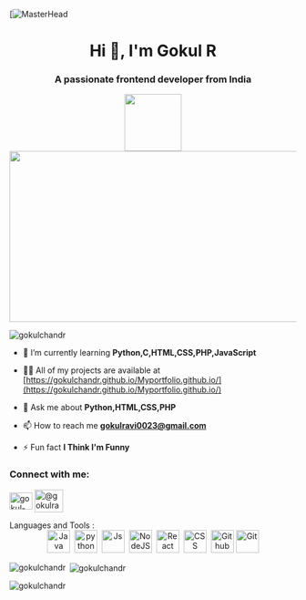 [![MasterHead](https://drive.google.com/file/d/1d5D8E7bjApdOreyK8l0dT9TwmoT_J4HZ/view?usp=sharing)
<h1 align="center">Hi 👋, I'm Gokul R</h1>
<h3 align="center">A passionate frontend developer from India</h3>
<div id="header" align="center">
  <img src="https://media.giphy.com/media/M9gbBd9nbDrOTu1Mqx/giphy.gif" width="100"/>
</div>
<div align="center">
  <img src="https://media4.giphy.com/media/Y4ak9Ki2GZCbJxAnJD/giphy.gif?cid=ecf05e47y4kt2wmy52ri2yqqycz8omma95txwyb4e0qfxrim&ep=v1_gifs_related&rid=giphy.gif&ct=g" width="600" height="300"/>
</div>
<p align="left"> <img src="https://komarev.com/ghpvc/?username=gokulchandr&label=Profile%20views&color=0e75b6&style=flat" alt="gokulchandr" /> </p>

- 🌱 I’m currently learning **Python,C,HTML,CSS,PHP,JavaScript**

- 👨‍💻 All of my projects are available at [https://gokulchandr.github.io/Myportfolio.github.io/](https://gokulchandr.github.io/Myportfolio.github.io/)

- 💬 Ask me about **Python,HTML,CSS,PHP**

- 📫 How to reach me **gokulravi0023@gmail.com**

- ⚡ Fun fact **I Think I'm Funny**

<h3 align="left">Connect with me:</h3>
<p align="left">
<a href="https://linkedin.com/in/gokul-r-98662a17a" target="blank"><img align="center" src="https://img.shields.io/badge/LinkedIn-blue?style=for-the-badge&logo=linkedin&logoColor=white" alt="gokul-r-98662a17a" height="30" width="40" /></a>
<a href="https://www.hackerrank.com/@gokulravi0023" target="blank"><img align="center" src="https://cdn3.iconfinder.com/data/icons/logos-and-brands-adobe/512/160_Hackerrank-1024.png" alt="@gokulravi0023" height="40" width="50" /></a>
</p>
Languages and Tools :
<div align='center'>
  <img src="https://www.vectorlogo.zone/logos/java/java-icon.svg" title="Java" alt="Java" width="40" height="40"/>&nbsp;
   <img src="https://www.vectorlogo.zone/logos/python/python-icon.svg" title="Python" alt="python" width="40" height="40"/>&nbsp;
   <img src="https://www.vectorlogo.zone/logos/javascript/javascript-icon.svg" title="Js" alt="Js" width="40" height="40"/>&nbsp;
  <img src="https://www.vectorlogo.zone/logos/nodejs/nodejs-icon.svg" title="NodeJS" alt="NodeJS" width="40" height="40"/>&nbsp;
  <img src="https://www.vectorlogo.zone/logos/reactjs/reactjs-icon.svg" title="React" alt="React" width="40" height="40"/>&nbsp;
    <img src="https://www.vectorlogo.zone/logos/w3_css/w3_css-icon.svg"  title="CSS3" alt="CSS" width="40" height="40"/>&nbsp;
  <img src="https://www.vectorlogo.zone/logos/github/github-icon.svg" title="GitHub" alt="Github" width="40" height="40"/>
  <img src="https://www.vectorlogo.zone/logos/git-scm/git-scm-icon.svg" title="Git" alt="Git" width="40" height="40"/>
</div>

<p><img align="left" src="https://github-readme-stats.vercel.app/api/top-langs?username=gokulchandr&show_icons=true&locale=en&layout=compact" alt="gokulchandr" /></p>

<p>&nbsp;<img align="center" src="https://github-readme-stats.vercel.app/api?username=gokulchandr&show_icons=true&locale=en" alt="gokulchandr" /></p>

<p><img align="center" src="https://github-readme-streak-stats.herokuapp.com/?user=gokulchandr&" alt="gokulchandr" /></p>
